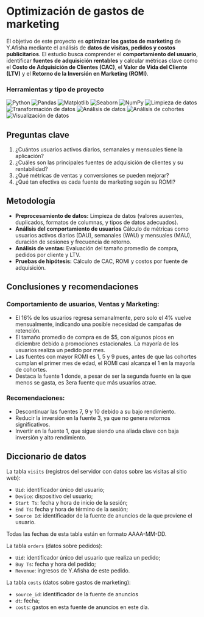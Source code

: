 # Optimización de gastos de marketing
El objetivo de este proyecto es **optimizar los gastos de marketing** de Y.Afisha mediante el análisis de **datos de visitas, pedidos y costos publicitarios**. El estudio busca comprender el **comportamiento del usuario**, identificar **fuentes de adquisición rentables** y calcular métricas clave como el **Costo de Adquisición de Clientes (CAC)**, el **Valor de Vida del Cliente (LTV)** y el **Retorno de la Inversión en Marketing (ROMI)**.

### Herramientas y tipo de proyecto
![Python](https://img.shields.io/badge/python-357ebd?style=for-the-badge&logo=python&logoColor=white)
![Pandas](https://img.shields.io/badge/pandas-%23357ebd.svg?style=for-the-badge&logo=pandas&logoColor=white)
![Matplotlib](https://img.shields.io/badge/Matplotlib-%23357ebd.svg?style=for-the-badge&logo=Matplotlib&logoColor=black)
![Seaborn](https://img.shields.io/badge/Seaborn-357ebd?style=for-the-badge)
![NumPy](https://img.shields.io/badge/NumPy-%23357ebd.svg?style=for-the-badge&logo=scipy&logoColor=white)
![Limpieza de datos](https://img.shields.io/badge/Limpieza_de_datos-295F98?style=for-the-badge)
![Transformación de datos](https://img.shields.io/badge/Transformación_de_datos-295F98?style=for-the-badge)
![Análisis de datos](https://img.shields.io/badge/Análisis_de_datos-295F98?style=for-the-badge)
![Análisis de cohortes](https://img.shields.io/badge/Análisis_de_cohortes-295F98?style=for-the-badge)
![Visualización de datos](https://img.shields.io/badge/Visualización_de_datos-295F98?style=for-the-badge)

## Preguntas clave
1. ¿Cuántos usuarios activos diarios, semanales y mensuales tiene la aplicación?
2. ¿Cuáles son las principales fuentes de adquisición de clientes y su rentabilidad?
3. ¿Qué métricas de ventas y conversiones se pueden mejorar?
4. ¿Qué tan efectiva es cada fuente de marketing según su ROMI?

## Metodología
- **Preprocesamiento de datos:** Limpieza de datos (valores ausentes, duplicados, formatos de columnas, y tipos de datos adecuados).
- **Análisis del comportamiento de usuarios** Cálculo de métricas como usuarios activos diarios (DAU), semanales (WAU) y mensuales (MAU), duración de sesiones y frecuencia de retorno.
- **Análisis de ventas:** Evaluación del tamaño promedio de compra, pedidos por cliente y LTV.
- **Pruebas de hipótesis:** Cálculo de CAC, ROMI y costos por fuente de adquisición.

## Conclusiones y recomendaciones

### Comportamiento de usuarios, Ventas y Marketing:
- El 16% de los usuarios regresa semanalmente, pero solo el 4% vuelve mensualmente, indicando una posible necesidad de campañas de retención.
- El tamaño promedio de compra es de $5, con algunos picos en diciembre debido a promociones estacionales. La mayoría de los usuarios realiza un pedido por mes.
- Las fuentes con mayor ROMI es 1, 5 y 9 pues, antes de que las cohortes cumplan el primer mes de edad, el ROMI casi alcanza el 1 en la mayoría de cohortes.
- Destaca la fuente 1 donde, a pesar de ser la segunda fuente en la que menos se gasta, es 3era fuente que más usuarios atrae.

### Recomendaciones:
- Descontinuar las fuentes 7, 9 y 10 debido a su bajo rendimiento.
- Reducir la inversión en la fuente 3, ya que no genera retornos significativos.
- Invertir en la fuente 1, que sigue siendo una aliada clave con baja inversión y alto rendimiento.

## Diccionario de datos
La tabla `visits` (registros del servidor con datos sobre las visitas al sitio web):
- `Uid`: identificador único del usuario;
- `Device`: dispositivo del usuario;
- `Start Ts`: fecha y hora de inicio de la sesión;
- `End Ts`: fecha y hora de término de la sesión;
- `Source Id`: identificador de la fuente de anuncios de la que proviene el usuario.

Todas las fechas de esta tabla están en formato AAAA-MM-DD.

La tabla `orders` (datos sobre pedidos):
- `Uid`: identificador único del usuario que realiza un pedido;
- `Buy Ts`: fecha y hora del pedido;
- `Revenue`: ingresos de Y.Afisha de este pedido.

La tabla `costs` (datos sobre gastos de marketing):
- `source_id`: identificador de la fuente de anuncios
- `dt`: fecha;
- `costs`: gastos en esta fuente de anuncios en este día.
